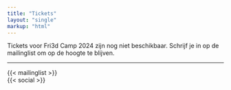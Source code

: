 ```yaml
---
title: "Tickets"
layout: "single"
markup: "html"
---
```


<div class="block--centered">
<p>Tickets voor Fri3d Camp 2024 zijn nog niet beschikbaar. Schrijf je in op de mailinglist om op de hoogte te blijven.</p>
</div>
<hr class="gridrule" />
<div class="block--centered">
{{< mailinglist >}}
</div>
<div class="block--centered">
{{< social >}}
</div>
